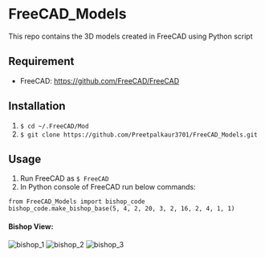 # FreeCAD_Models
This repo contains the 3D models created in FreeCAD using Python script

## Requirement
- FreeCAD: https://github.com/FreeCAD/FreeCAD

## Installation
1. `$ cd ~/.FreeCAD/Mod`
1. `$ git clone https://github.com/Preetpalkaur3701/FreeCAD_Models.git`

## Usage
1. Run FreeCAD as `$ FreeCAD`
1. In Python console of FreeCAD run below commands:
```
from FreeCAD_Models import bishop_code
bishop_code.make_bishop_base(5, 4, 2, 20, 3, 2, 16, 2, 4, 1, 1)
```

#### Bishop View:

![bishop_1](https://user-images.githubusercontent.com/31319212/54430421-8ae5a000-4749-11e9-9c7f-e18c9d71915c.png)
![bishop_2](https://user-images.githubusercontent.com/31319212/54430431-933ddb00-4749-11e9-8a1e-40a7a1cdfecc.png)
![bishop_3](https://user-images.githubusercontent.com/31319212/54430436-9769f880-4749-11e9-8a7e-173ff4d1265d.png)

